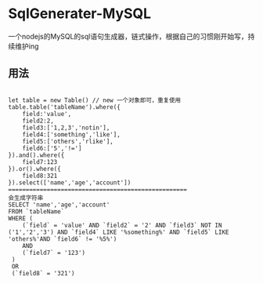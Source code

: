 # SqlGenerater-MySQL
一个nodejs的MySQL的sql语句生成器，链式操作，根据自己的习惯刚开始写，持续维护ing
## 用法
<pre><code>
let table = new Table() // new 一个对象即可，重复使用
table.table('tableName').where({
    field:'value',
    field2:2,
    field3:['1,2,3','notin'],
    field4:['something','like'],
    field5:['others','rlike'],
    field6:['5','!=']
}).and().where({
    field7:123
}).or().where({
    field8:321
}).select(['name','age','account'])
===================================================
会生成字符串
SELECT 'name','age','account' 
FROM `tableName` 
WHERE (
    (`field` = 'value' AND `field2` = '2' AND `field3` NOT IN ('1','2','3') AND `field4` LIKE '%something%' AND `field5` LIKE 'others%'AND `field6` != '%5%')  
    AND 
    (`field7` = '123')
 )
 OR 
 (`field8` = '321')
</code></pre>
